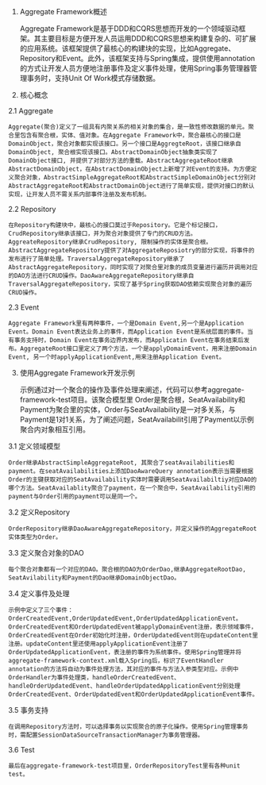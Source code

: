 
1.  Aggregate Framework概述

    Aggregate Framework是基于DDD和CQRS思想而开发的一个领域驱动框架。其主要目标是方便开发人员运用DDD和CQRS思想来构建复杂的、可扩展的应用系统。该框架提供了最核心的构建块的实现，比如Aggregate、Repository和Event。此外，该框架支持与Spring集成，提供使用annotation的方式让开发人员方便地注册事件及定义事件处理，使用Spring事务管理器管理事务时，支持Unit Of Work模式存储数据。

2.  核心概念

2.1 Aggregate

    Aggregate(聚合)定义了一组具有内聚关系的相关对象的集合，是一致性修改数据的单元。聚合里包含有聚合根，实体、值对象。在Aggregate Framework中，聚合最核心的接口是DomainObject，聚合对象都实现该接口。另一个接口是AggregteRoot，该接口继承自DomainObject, 聚合根实现该接口。AbstractDomainObject抽象类实现了DomainObject接口, 并提供了对部分方法的重载。AbstractAggregateRoot继承AbstractDomainObject，在AbstractDomainObject上新增了对Event的支持。为方便定义聚合对象，AbstractSimpleAggregateRoot和AbstractSimpleDomainObject分别对AbstractAggregateRoot和AbstractDomainObject进行了简单实现，提供对接口的默认实现，让开发人员不需关系内部事件注册及发布机制。

2.2 Repository

    在Repository构建块中，最核心的接口莫过于Repository。它是个标记接口，CrudRepository继承该接口，并为聚合对象提供了专门的CRUD方法。AggreateRepository继承CrudRepository, 限制操作的实体是聚合根。AbstractAggregateRepository提供了对AggregateReposiotry的部分实现，将事件的发布进行了简单处理。TraversalAggregateRepository继承了AbstractAggregateRepository，同时实现了对聚合里对象的成员变量进行遍历并调用对应的DAO方法进行CRUD操作。DaoAwareAggregateRepository继承自TraversalAggregateRepository，实现了基于Spring获取DAO依赖实现聚合对象的遍历CRUD操作。

2.3 Event

    Aggregate Framework里有两种事件，一个是Domain Event,另一个是Application Event。Domain Event表达业务上的事件，而Application Event是系统层面的事件。当有事务支持时，Domain Event在事务边界内发布，而Applicatin Event在事务结束后发布。AggregateRoot接口里定义了两个方法，一个是applyDomainEvent，用来注册Domain Event, 另一个时applyApplicationEvent,用来注册Application Event。

3.  使用Aggregate Framework开发示例

     示例通过对一个聚合的操作及事件处理来阐述，代码可以参考aggregate-framework-test项目。该聚合模型里 Order是聚合根，SeatAvailability和Payment为聚合里的实体，Order与SeatAvailability是一对多关系，与Payment是1对1关系，为了阐述问题，SeatAvailabilit引用了Payment以示例聚合内对象相互引用。

3.1 定义领域模型

    Order继承AbstractSimpleAggregateRoot, 其聚合了seatAvailabilities和payment。在seatAvailabilities上添加DaoAwareQuery annotation表示当需要根据Order的主键获取对应的SeatAvailability实体时需要调用SeatAvailabiltiy对应DAO的哪个方法。SeatAvailablity聚合了payment，在一个聚合中，SeatAvailability引用的payment与Order引用的payment可以是同一个。

3.2 定义Repository

    OrderRepository继承DaoAwareAggregateRepository，并定义操作的AggregateRoot实体类型为Order。

3.3 定义聚合对象的DAO

    每个聚合对象都有一个对应的DAO。聚合根的DAO为OrderDao,继承AggregateRootDao, SeatAvilability和Payment的Dao继承DomainObjectDao。

3.4 定义事件及处理

    示例中定义了三个事件：OrderCreatedEvent,OrderUpdatedEvent,OrderUpdatedApplicationEvent。OrderCreatedEvent和OrderUpdatedEvent被applyDomainEvent注册，表示领域事件，OrderCreatedEvent在Order初始化时注册，OrderUpdatedEvent则在updateContent里注册。updateContent里还使用applyApplicationEvent注册了OrderUpdatedApplicationEvent，表注册的事件为系统事件。使用Spring管理并将aggregate-framework-context.xml载入Spring后，标识了EventHandler annotation的方法将自动为事件处理方法，其对应的事件与方法入参类型对应。示例中OrderHandler为事件处理类，handleOrderCreatedEvent、handleOrderUpdatedEvent、handleOrderUpdatedApplicationEvent分别处理OrderCreatedEvent、OrderUpdatedEvent和OrderUpdatedApplicationEvent事件。

3.5 事务支持

    在调用Repository方法时，可以选择事务以实现聚合的原子化操作。使用Spring管理事务时，需配置SessionDataSourceTransactionManager为事务管理器。

3.6 Test

    最后在aggregate-framework-test项目里，OrderRepositoryTest里有各种unit test。




